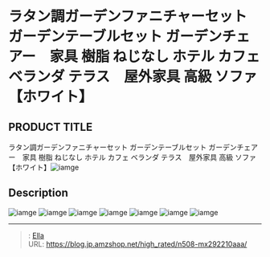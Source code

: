# ラタン調ガーデンファニチャーセット ガーデンテーブルセット ガーデンチェアー　家具 樹脂 ねじなし ホテル カフェ ベランダ テラス　屋外家具 高級 ソファ 【ホワイト】


## PRODUCT TITLE 

ラタン調ガーデンファニチャーセット ガーデンテーブルセット ガーデンチェアー　家具 樹脂 ねじなし ホテル カフェ ベランダ テラス　屋外家具 高級 ソファ 【ホワイト】![iamge](https://b2bfiles1.gigab2b.cn/image/wkseller/304/20220527_b402ed7ed8e650dad981ffc2fcd6d128.jpg)

## Description











![iamge](https://b2bfiles1.gigab2b.cn/image/wkseller/304/20220616_ac1457e4ad9250e83d2318ab91c63c28.jpg)
![iamge](https://b2bfiles1.gigab2b.cn/image/wkseller/304/20220616_9cff838c872430403bbc0e66beb742a4.jpg)
![iamge](https://b2bfiles1.gigab2b.cn/image/wkseller/304/20220616_2c00e8a2ba6fea3035c752966ec19cdc.jpg)
![iamge](https://b2bfiles1.gigab2b.cn/image/wkseller/304/20220718_93bc8ca65e29d625e651cb2546a56d08.jpg)
![iamge](https://b2bfiles1.gigab2b.cn/image/wkseller/304/20220616_6fd855ca08ac60c3174f08770be7af7e.jpg)
![iamge](https://b2bfiles1.gigab2b.cn/image/wkseller/304/20220527_26a4ef1460c6bff9d5ed8f04281fc0c0.jpg)
![iamge](https://b2bfiles1.gigab2b.cn/image/wkseller/304/20220527_2487f6766dc6f02d9f443094b61277b9.jpg)


---

> : [Ella](https://blog.jp.amzshop.net/)  
> URL: https://blog.jp.amzshop.net/high_rated/n508-mx292210aaa/  

